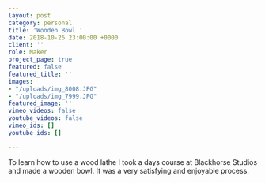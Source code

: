 ```yaml
---
layout: post
category: personal
title: 'Wooden Bowl '
date: 2018-10-26 23:00:00 +0000
client: ''
role: Maker
project_page: true
featured: false
featured_title: ''
images:
- "/uploads/img_8008.JPG"
- "/uploads/img_7999.JPG"
featured_image: ''
vimeo_videos: false
youtube_videos: false
vimeo_ids: []
youtube_ids: []

---
```

To learn how to use a wood lathe I took a days course at Blackhorse Studios and made a wooden bowl. It was a very satisfying and enjoyable process. 